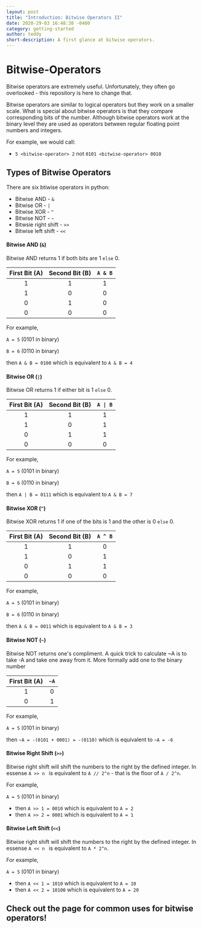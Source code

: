 ```yaml
---
layout: post
title: "Introduction: Bitwise Operators II"
date: 2020-29-03 16:48:38 -0400
category: getting-started
author: teddy
short-description: A first glance at bitwise operators.
---
```


# Bitwise-Operators
Bitwise operators are extremely useful. Unfortunately, they often go overlooked - this repository is here to change that.

Bitwise operators are similar to logical operators but they work on a smaller scale. What is special about bitwise operators is that they compare corresponding bits of the number. Although bitwise operators work at the binary level they are used as operators between regular floating point numbers and integers. 

For example, we would call:
* ```5 <bitwise-operator> 2``` not ```0101 <bitwise-operator> 0010``` 

## Types of Bitwise Operators
There are six btiwise operators in python:
* Bitwise AND - ```&```
* Bitwise OR - ```|```
* Bitwise XOR - ```^```
* Bitwise NOT - ```~```
* Bitwsie right shift - ```>>```
* Bitwise left shift - ```<<```



#### Bitwise AND (```&```)
Bitwise AND returns 1 if both bits are 1 ```else``` 0.

| First Bit (A) | Second Bit (B) |  ```A & B```  |
|      :---:    |      :---:     |     :---:   |
|        1      |        1       |       1     |
|        1      |        0       |       0     |
|        0      |        1       |       0     |
|        0      |        0       |       0     |

For example, 

```A = 5``` (0101 in binary) 

```B = 6``` (0110 in binary)

then ```A & B = 0100``` which is equivalent to ```A & B = 4```



#### Bitwise OR (```|```)
Bitwise OR returns 1 if either bit is 1 ```else``` 0.

| First Bit (A) | Second Bit (B) |  ```A \| B```  |
|      :---:    |      :---:     |      :---:    |
|        1      |        1       |        1      |
|        1      |        0       |        1      |
|        0      |        1       |        1      |
|        0      |        0       |        0      |


For example, 

```A = 5``` (0101 in binary) 

```B = 6``` (0110 in binary)

then ```A | B = 0111``` which is equivalent to ```A & B = 7```



#### Bitwise XOR (```^```)
Bitwise XOR returns 1 if one of the bits is 1 and the other is 0 ```else``` 0.

| First Bit (A) | Second Bit (B) |  ```A ^ B```  |
|      :---:    |      :---:     |      :---:    |
|        1      |        1       |        0      |
|        1      |        0       |        1      |
|        0      |        1       |        1      |
|        0      |        0       |        0      |

For example, 

```A = 5``` (0101 in binary) 

```B = 6``` (0110 in binary)

then ```A & B = 0011``` which is equivalent to ```A & B = 3```

#### Bitwise NOT (```~```)
Bitwise NOT returns one's compliment. A quick trick to calculate ~A is to take -A and take one away from it. More formally add one to the binary number 

| First Bit (A) |    ```~A```   |
|      :---:    |      :---:    |
|        1      |        0      |
|        0      |        1      |

For example, 

```A = 5``` (0101 in binary) 

then ```~A = -(0101 + 0001) = -(0110)``` which is equivalent to ```~A = -6```

#### Bitwise Right Shift (```>>```)
Bitwise right shift will shift the numbers to the right by the defined integer. In essense ```A >> n ``` is equivalent to ``` A // 2^n ``` - that is the floor of ```A / 2^n```.

For example, 

```A = 5``` (0101 in binary) 

* then ```A >> 1 = 0010``` which is equivalent to ```A = 2```
* then ```A >> 2 = 0001``` which is equivalent to ```A = 1```

#### Bitwise Left Shift (```<<```)
Bitwise right shift will shift the numbers to the right by the defined integer. In essense ```A << n ``` is equivalent to ``` A * 2^n ```.

For example, 

```A = 5``` (0101 in binary) 

* then ```A << 1 = 1010``` which is equivalent to ```A = 10```
* then ```A << 2 = 10100``` which is equivalent to ```A = 20```

## Check out the page for common uses for bitwise operators!
